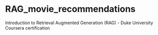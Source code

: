 # RAG_movie_recommendations
Introduction to Retrieval Augmented Generation (RAG) - Duke University Coursera certification 

